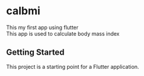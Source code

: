 # calbmi

This my first app using flutter  
This app is used to calculate body mass index

## Getting Started

This project is a starting point for a Flutter application.
